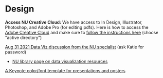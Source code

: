 # Design

**Access NU Creative Cloud:** We have access to In Design, Illustrator, Photoshop, and Adobe Pro (for editing pdfs). 
Here is how to access the [Adobe Creative Cloud](https://adobe.northeastern.edu/) and 
make sure to [follow the instructions here](https://service.northeastern.edu/ogs?id=kb_article&sys_id=4128ecdb1b42745069590dc1604bcbb2) (choose “active directory”)

[Aug 31 2021 Data Viz discussion from the NU specialist](https://northeastern.zoom.us/rec/share/L4GY5DKi6XCi1nf8_RxkzyGyu6NAojZd4nsNsL1WpxiEfNp5qe_PHd5An9ngPANS.49r97rNHCjo5PNSH) (ask Katie for password)

* [NU library page on data visualization resources](https://subjectguides.lib.neu.edu/dataviz/tutorials)

[A Keynote color/font template for presentations and posters](https://github.com/DrK-Lo/lotterhoslabprotocols/raw/gh-pages/ClassicPresentationTheme.key)
